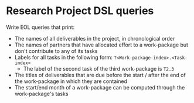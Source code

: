 # Research Project DSL queries

Write EOL queries that print:

- The names of all deliverables in the project, in chronological order
- The names of partners that have allocated effort to a work-package but don't contribute to any of its tasks
- Labels for all tasks in the following form: `T<Work-package-index>.<Task-index>`
    - The label of the second task of the third work-package is `T2.3`
- The titles of deliverables that are due before the start / after the end of the work-package in which they are contained
- The start/end month of a work-package can be computed through the work-package's tasks 
